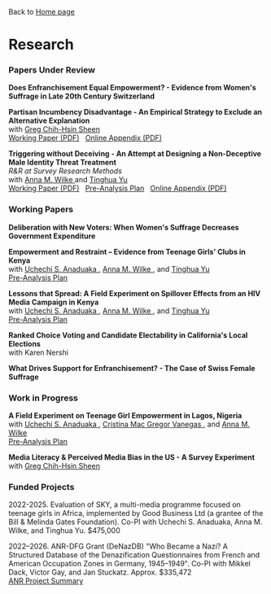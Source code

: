 Back to [Home page](/README.md)

# Research

### Papers Under Review

**Does Enfranchisement Equal Empowerment? - Evidence from Women's Suffrage in Late 20th Century Switzerland**

**Partisan Incumbency Disadvantage - An Empirical Strategy to Exclude an Alternative Explanation** <br>
with <a href="https://sites.google.com/site/gregchsheen/home" class="coauthor-link"> Greg Chih-Hsin Sheen </a><br>
[Working Paper (PDF)](https://www.dropbox.com/scl/fi/aqfhleq5wt76pbjhzgk8r/Partisan-Incumbency-Disadvantage.pdf?rlkey=zi9xiuer1x3wctfv8zw24pwhs&dl=0) &nbsp;
[Online Appendix (PDF)](https://www.dropbox.com/scl/fi/z5xooaqrwccm2bm79lwim/Partisan-Incumbency-Disadvantage_Appendix.pdf?rlkey=gi6y418be1kk6m99znvssam2j&dl=0)

**Triggering without Deceiving - An Attempt at Designing a Non-Deceptive Male Identity Threat Treatment** <br>
_R&R at Survey Research Methods_ <br>
with <a href="https://anna-wilke.com/" class="coauthor-link"> Anna M. Wilke </a> and <a href="https://sites.google.com/view/tinghua-yu" class="coauthor-link"> Tinghua Yu </a> <br>
[Working Paper (PDF)](https://www.dropbox.com/scl/fi/vhc214smxygw6vz29kbs7/Triggering-without-Deceiving.pdf?rlkey=xn1tu14ll9j4ncn309y8259eq&dl=0) &nbsp;
[Pre-Analysis Plan](https://osf.io/8nvkg) &nbsp;
[Online Appendix (PDF)](https://www.dropbox.com/scl/fi/915mc23e4ceei2tdutyq5/Triggering-without-Deceiving_Appendix.pdf?rlkey=y9ddgdh9xkjl7calxxvut9e73&dl=0)

### Working Papers

**Deliberation with New Voters: When Women's Suffrage Decreases Government Expenditure**

**Empowerment and Restraint – Evidence from Teenage Girls’ Clubs in Kenya** <br>
with <a href="https://poverty-action.org/people/uchechi-anaduaka" class="coauthor-link"> Uchechi S. Anaduaka </a>, <a href="https://anna-wilke.com/" class="coauthor-link"> Anna M. Wilke </a>, and <a href="https://sites.google.com/view/tinghua-yu" class="coauthor-link"> Tinghua Yu </a><br>
[Pre-Analysis Plan](https://osf.io/t87y6)

**Lessons that Spread: A Field Experiment on Spillover Effects from an HIV Media Campaign in Kenya** <br>
with <a href="https://poverty-action.org/people/uchechi-anaduaka" class="coauthor-link"> Uchechi S. Anaduaka </a>, <a href="https://anna-wilke.com/" class="coauthor-link"> Anna M. Wilke </a>, and <a href="https://sites.google.com/view/tinghua-yu" class="coauthor-link"> Tinghua Yu </a><br>
[Pre-Analysis Plan](https://osf.io/t87y6)

**Ranked Choice Voting and Candidate Electability in California's Local Elections** <br>
with Karen Nershi

**What Drives Support for Enfranchisement? - The Case of Swiss Female Suffrage**

### Work in Progress

**A Field Experiment on Teenage Girl Empowerment in Lagos, Nigeria** <br>
with <a href="https://poverty-action.org/people/uchechi-anaduaka" class="coauthor-link"> Uchechi S. Anaduaka </a>, <a href="https://as.nyu.edu/departments/politics/directory/PhDStudents.html" class="coauthor-link"> Cristina Mac Gregor Vanegas </a>, and <a href="https://anna-wilke.com/" class="coauthor-link"> Anna M. Wilke </a><br>
[Pre-Analysis Plan](https://osf.io/67nsu)

**Media Literacy & Perceived Media Bias in the US - A Survey Experiment** <br> 
with <a href="https://sites.google.com/site/gregchsheen/home" class="coauthor-link"> Greg Chih-Hsin Sheen </a><br>

### Funded Projects

2022-2025. Evaluation of SKY, a multi-media programme focused on teenage girls in Africa, implemented by Good Business Ltd (a grantee of the Bill & Melinda Gates Foundation). Co-PI with Uchechi S. Anaduaka, Anna M. Wilke, and Tinghua Yu. $475,000

2022–2026. ANR-DFG Grant (DeNazDB) "Who Became a Nazi? A Structured Database of the Denazification Questionnaires from French and American Occupation Zones in Germany, 1945–1949". Co-PI with Mikkel Dack, Victor Gay, and Jan Stuckatz. Approx. $335,472 <br>
[ANR Project Summary](https://anr.fr/Project-ANR-21-FRAL-0005) 
